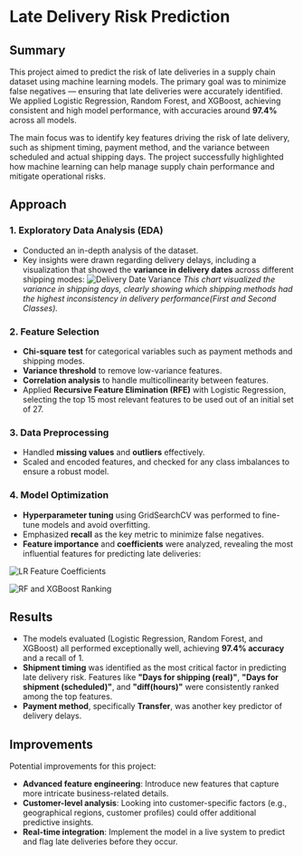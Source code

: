 # Late Delivery Risk Prediction

## Summary

This project aimed to predict the risk of late deliveries in a supply chain dataset using machine learning models. The primary goal was to minimize false negatives — ensuring that late deliveries were accurately identified. We applied Logistic Regression, Random Forest, and XGBoost, achieving consistent and high model performance, with accuracies around **97.4%** across all models.

The main focus was to identify key features driving the risk of late delivery, such as shipment timing, payment method, and the variance between scheduled and actual shipping days. The project successfully highlighted how machine learning can help manage supply chain performance and mitigate operational risks.

## Approach

### 1. Exploratory Data Analysis (EDA)
- Conducted an in-depth analysis of the dataset.
- Key insights were drawn regarding delivery delays, including a visualization that showed the **variance in delivery dates** across different shipping modes:
![Delivery Date Variance](https://github.com/PolinaBurova/Predicting-Delivery-Delays-in-Supply-Chain/blob/main/DeliveryDate_Risk.png)
*This chart visualized the variance in shipping days, clearly showing which shipping methods had the highest inconsistency in delivery performance(First and Second Classes).*


### 2. Feature Selection
- **Chi-square test** for categorical variables such as payment methods and shipping modes.
- **Variance threshold** to remove low-variance features.
- **Correlation analysis** to handle multicollinearity between features.
- Applied **Recursive Feature Elimination (RFE)** with Logistic Regression, selecting the top 15 most relevant features to be used out of an initial set of 27.

### 3. Data Preprocessing
- Handled **missing values** and **outliers** effectively.
- Scaled and encoded features, and checked for any class imbalances to ensure a robust model.

### 4. Model Optimization
- **Hyperparameter tuning** using GridSearchCV was performed to fine-tune models and avoid overfitting.
- Emphasized **recall** as the key metric to minimize false negatives.
- **Feature importance** and **coefficients** were analyzed, revealing the most influential features for predicting late deliveries:

![LR Feature Coefficients](https://github.com/PolinaBurova/Predicting-Delivery-Delays-in-Supply-Chain/blob/main/Features_Ranking1.png)

![RF and XGBoost Ranking](https://github.com/PolinaBurova/Predicting-Delivery-Delays-in-Supply-Chain/blob/main/Features_Ranking2.png)

## Results
- The models evaluated (Logistic Regression, Random Forest, and XGBoost) all performed exceptionally well, achieving **97.4% accuracy** and a recall of 1.
- **Shipment timing** was identified as the most critical factor in predicting late delivery risk. Features like **"Days for shipping (real)"**, **"Days for shipment (scheduled)"**, and **"diff(hours)"** were consistently ranked among the top features.
- **Payment method**, specifically **Transfer**, was another key predictor of delivery delays.

## Improvements
Potential improvements for this project:
- **Advanced feature engineering**: Introduce new features that capture more intricate business-related details.
- **Customer-level analysis**: Looking into customer-specific factors (e.g., geographical regions, customer profiles) could offer additional predictive insights.
- **Real-time integration**: Implement the model in a live system to predict and flag late deliveries before they occur.
